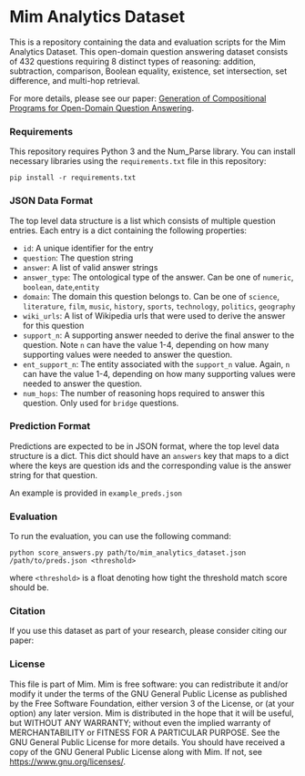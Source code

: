 # Mim Analytics Dataset

This is a repository containing the data and evaluation scripts for the Mim Analytics Dataset. This open-domain question answering dataset
consists of 432 questions requiring 8 distinct types of reasoning: addition, subtraction, comparison, Boolean equality, existence, 
set intersection, set difference, and multi-hop retrieval. 

For more details, please see our paper: [Generation of Compositional Programs for Open-Domain Question Answering]().

### Requirements

This repository requires Python 3 and the Num_Parse library. You can install necessary libraries using
the `requirements.txt` file in this repository:

```commandline
pip install -r requirements.txt
```

### JSON Data Format
The top level data structure is a list which consists of multiple question entries. Each entry is a dict containing the following properties:
- `id`: A unique identifier for the entry
- `question`: The question string 
- `answer`: A list of valid answer strings
- `answer_type`: The ontological type of the answer. Can be one of `numeric`, `boolean`, `date`,`entity`
- `domain`: The domain this question belongs to. Can be one of `science`, `literature`, `film`, `music`, `history`, `sports`, `technology`, `politics`, `geography`
- `wiki_urls`: A list of Wikipedia urls that were used to derive the answer for this question
- `support_n`: A supporting answer needed to derive the final answer to the question. Note `n` can have the value 1-4, depending on how many supporting values were needed to answer the question.
- `ent_support_n`: The entity associated with the `support_n` value. Again, `n` can have the value 1-4, depending on how many supporting values were needed to answer the question.
- `num_hops`: The number of reasoning hops required to answer this question. Only used for `bridge` questions.

### Prediction Format

Predictions are expected to be in JSON format, where the top level data structure is a dict. This dict should have
an `answers` key that maps to a dict where the keys are question ids and the corresponding value is the answer string for that question.

An example is provided in `example_preds.json`

### Evaluation

To run the evaluation, you can use the following command:

```commandline
python score_answers.py path/to/mim_analytics_dataset.json /path/to/preds.json <threshold>
```

where `<threshold>` is a float denoting how tight the threshold match score should be.

### Citation

If you use this dataset as part of your research, please consider citing our paper:
<final citation TBD>

### License
This file is part of Mim.
Mim is free software: you can redistribute it and/or modify it under
the terms of the GNU General Public License as published by the Free Software Foundation,
either version 3 of the License, or (at your option) any later version.
Mim is distributed in the hope that it will be useful, but WITHOUT ANY WARRANTY;
without even the implied warranty of MERCHANTABILITY or FITNESS FOR A PARTICULAR PURPOSE.
See the GNU General Public License for more details.
You should have received a copy of the GNU General Public License along with Mim.
If not, see <https://www.gnu.org/licenses/>.
